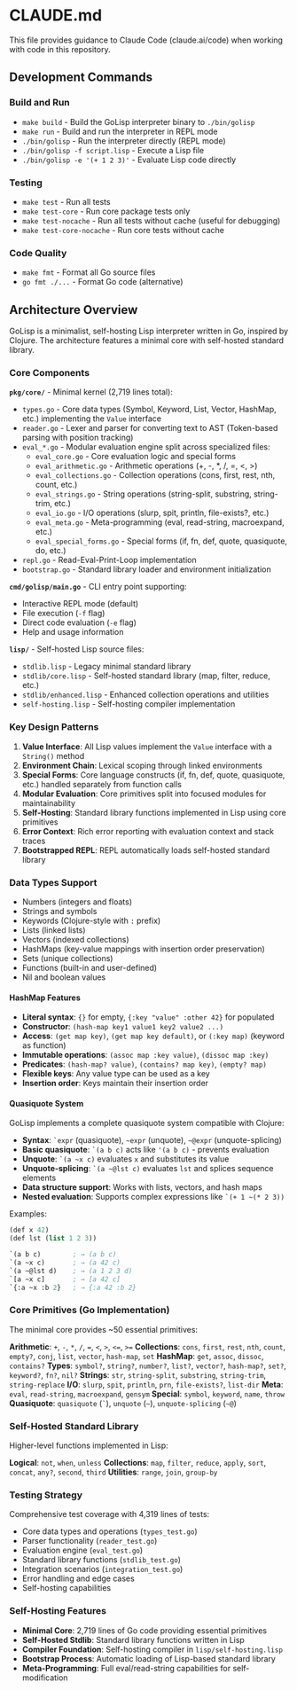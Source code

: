 # CLAUDE.md

This file provides guidance to Claude Code (claude.ai/code) when working with code in this repository.

## Development Commands

### Build and Run
- `make build` - Build the GoLisp interpreter binary to `./bin/golisp`
- `make run` - Build and run the interpreter in REPL mode
- `./bin/golisp` - Run the interpreter directly (REPL mode)
- `./bin/golisp -f script.lisp` - Execute a Lisp file
- `./bin/golisp -e '(+ 1 2 3)'` - Evaluate Lisp code directly

### Testing
- `make test` - Run all tests
- `make test-core` - Run core package tests only
- `make test-nocache` - Run all tests without cache (useful for debugging)
- `make test-core-nocache` - Run core tests without cache

### Code Quality
- `make fmt` - Format all Go source files
- `go fmt ./...` - Format Go code (alternative)

## Architecture Overview

GoLisp is a minimalist, self-hosting Lisp interpreter written in Go, inspired by Clojure. The architecture features a minimal core with self-hosted standard library.

### Core Components

**`pkg/core/`** - Minimal kernel (2,719 lines total):
- `types.go` - Core data types (Symbol, Keyword, List, Vector, HashMap, etc.) implementing the `Value` interface
- `reader.go` - Lexer and parser for converting text to AST (Token-based parsing with position tracking)
- `eval_*.go` - Modular evaluation engine split across specialized files:
  - `eval_core.go` - Core evaluation logic and special forms
  - `eval_arithmetic.go` - Arithmetic operations (+, -, *, /, =, <, >)
  - `eval_collections.go` - Collection operations (cons, first, rest, nth, count, etc.)
  - `eval_strings.go` - String operations (string-split, substring, string-trim, etc.)
  - `eval_io.go` - I/O operations (slurp, spit, println, file-exists?, etc.)
  - `eval_meta.go` - Meta-programming (eval, read-string, macroexpand, etc.)
  - `eval_special_forms.go` - Special forms (if, fn, def, quote, quasiquote, do, etc.)
- `repl.go` - Read-Eval-Print-Loop implementation
- `bootstrap.go` - Standard library loader and environment initialization

**`cmd/golisp/main.go`** - CLI entry point supporting:
- Interactive REPL mode (default)
- File execution (`-f` flag)
- Direct code evaluation (`-e` flag)
- Help and usage information

**`lisp/`** - Self-hosted Lisp source files:
- `stdlib.lisp` - Legacy minimal standard library
- `stdlib/core.lisp` - Self-hosted standard library (map, filter, reduce, etc.)
- `stdlib/enhanced.lisp` - Enhanced collection operations and utilities
- `self-hosting.lisp` - Self-hosting compiler implementation

### Key Design Patterns

1. **Value Interface**: All Lisp values implement the `Value` interface with a `String()` method
2. **Environment Chain**: Lexical scoping through linked environments
3. **Special Forms**: Core language constructs (if, fn, def, quote, quasiquote, etc.) handled separately from function calls
4. **Modular Evaluation**: Core primitives split into focused modules for maintainability
5. **Self-Hosting**: Standard library functions implemented in Lisp using core primitives
6. **Error Context**: Rich error reporting with evaluation context and stack traces
7. **Bootstrapped REPL**: REPL automatically loads self-hosted standard library

### Data Types Support
- Numbers (integers and floats)
- Strings and symbols
- Keywords (Clojure-style with `:` prefix)
- Lists (linked lists)
- Vectors (indexed collections)
- HashMaps (key-value mappings with insertion order preservation)
- Sets (unique collections)
- Functions (built-in and user-defined)
- Nil and boolean values

#### HashMap Features
- **Literal syntax**: `{}` for empty, `{:key "value" :other 42}` for populated
- **Constructor**: `(hash-map key1 value1 key2 value2 ...)`
- **Access**: `(get map key)`, `(get map key default)`, or `(:key map)` (keyword as function)
- **Immutable operations**: `(assoc map :key value)`, `(dissoc map :key)`
- **Predicates**: `(hash-map? value)`, `(contains? map key)`, `(empty? map)`
- **Flexible keys**: Any value type can be used as a key
- **Insertion order**: Keys maintain their insertion order

#### Quasiquote System
GoLisp implements a complete quasiquote system compatible with Clojure:
- **Syntax**: `` `expr `` (quasiquote), `~expr` (unquote), `~@expr` (unquote-splicing)
- **Basic quasiquote**: `` `(a b c) `` acts like `'(a b c)` - prevents evaluation
- **Unquote**: `` `(a ~x c) `` evaluates `x` and substitutes its value
- **Unquote-splicing**: `` `(a ~@lst c) `` evaluates `lst` and splices sequence elements
- **Data structure support**: Works with lists, vectors, and hash maps
- **Nested evaluation**: Supports complex expressions like `` `(+ 1 ~(* 2 3)) ``

Examples:
```lisp
(def x 42)
(def lst (list 1 2 3))

`(a b c)        ; → (a b c)
`(a ~x c)       ; → (a 42 c)
`(a ~@lst d)    ; → (a 1 2 3 d)
`[a ~x c]       ; → [a 42 c]
`{:a ~x :b 2}   ; → {:a 42 :b 2}
```

### Core Primitives (Go Implementation)
The minimal core provides ~50 essential primitives:

**Arithmetic**: `+`, `-`, `*`, `/`, `=`, `<`, `>`, `<=`, `>=`
**Collections**: `cons`, `first`, `rest`, `nth`, `count`, `empty?`, `conj`, `list`, `vector`, `hash-map`, `set`
**HashMap**: `get`, `assoc`, `dissoc`, `contains?`
**Types**: `symbol?`, `string?`, `number?`, `list?`, `vector?`, `hash-map?`, `set?`, `keyword?`, `fn?`, `nil?`
**Strings**: `str`, `string-split`, `substring`, `string-trim`, `string-replace`
**I/O**: `slurp`, `spit`, `println`, `prn`, `file-exists?`, `list-dir`
**Meta**: `eval`, `read-string`, `macroexpand`, `gensym`
**Special**: `symbol`, `keyword`, `name`, `throw`
**Quasiquote**: `quasiquote` (`` ` ``), `unquote` (`~`), `unquote-splicing` (`~@`)

### Self-Hosted Standard Library
Higher-level functions implemented in Lisp:

**Logical**: `not`, `when`, `unless`
**Collections**: `map`, `filter`, `reduce`, `apply`, `sort`, `concat`, `any?`, `second`, `third`
**Utilities**: `range`, `join`, `group-by`

### Testing Strategy
Comprehensive test coverage with 4,319 lines of tests:
- Core data types and operations (`types_test.go`)
- Parser functionality (`reader_test.go`)
- Evaluation engine (`eval_test.go`)
- Standard library functions (`stdlib_test.go`)
- Integration scenarios (`integration_test.go`)
- Error handling and edge cases
- Self-hosting capabilities

### Self-Hosting Features
- **Minimal Core**: 2,719 lines of Go code providing essential primitives
- **Self-Hosted Stdlib**: Standard library functions written in Lisp
- **Compiler Foundation**: Self-hosting compiler in `lisp/self-hosting.lisp`
- **Bootstrap Process**: Automatic loading of Lisp-based standard library
- **Meta-Programming**: Full eval/read-string capabilities for self-modification